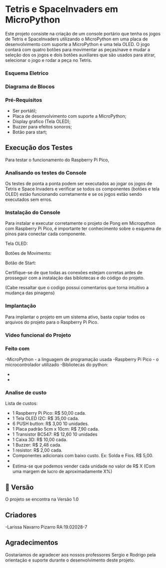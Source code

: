 # Tetris e SpaceInvaders em MicroPython

Este projeto consiste na criação de um console portário que tenha os jogos de Tetris e SpaceInvaders utilizando o MicroPython em uma placa de desenvolvimento com suporte a MicroPython e uma tela OLED. O jogo contará com quatro botões para movimentar as peças/nave e mudar a seleção dos os jogos e dois botões auxiliares que são usados para atirar, selecionar o jogo e rodar a peça no Tetris.


### Esquema Eletrico



### Diagrama de Blocos



### Pré-Requisitos

- Ser portátil;
- Placa de desenvolvimento com suporte a MicroPython;
- Display grafico (Tela OLED);
- Buzzer para efeitos sonoros;
- Botão para start;

## Execução dos Testes
Para testar o funcionamento do Raspberry Pi Pico,

### Analisando os testes do Console
Os testes de ponta a ponta podem ser executados ao jogar os jogos de Tetris e Space Invaders e verificar se todos os componentes (botões e tela OLED) estão funcionando corretamente e se os jogos estão sendo executados sem erros.

### Instalação do Console
Para instalar e executar corretamente o projeto de Pong em Micropython com Raspberry Pi Pico, é importante ter conhecimento sobre o esquema de pinos para conectar cada componente.

Tela OLED: 

Botões de Movimento:

Botão de Start:


Certifique-se de que todas as conexões estejam corretas antes de prosseguir com a instalação das bibliotecas e do código do projeto.

(Cabe ressaltar que o codigo possui comentarios que torna intuitivo a mudança das pinagens)

### Implantação

Para implantar o projeto em um sistema ativo, basta copiar todos os arquivos do projeto para o Raspberry Pi Pico.

### Video funcional do Projeto










### Feito com
-MicroPython - a linguagem de programação usada
-Raspberry Pi Pico - o microcontrolador utilizado
-Bibliotecas do python:

 -
 -

### Analise de custo
Lista de custos:

- 1 Raspberry Pi Pico: R$ 50,00 cada.  
- 1 Tela OLED I2C: R$ 35,00 cada.
- 6 PUSH button: R$ 3,00 10 unidades.
- 1 Placa padrão 5cm x 10cm: R$ 7,90 cada.
- 1 Transistor BC547: R$ 12,60 10 unidades
- 1 Caixa 3D: R$ 10,00 cada.
- 1 Buzzer: R$ 2,48 cada.
- 1 resistor: R$ 2,00 cada.
- Componentes adicionais com baixo custo. Ex: Solda e Fios. R$ 5,00.
- 
- Estima-se que podemos vender cada unidade no valor de R$ X (Com uma margem de lucro de aproximadamente X%)

## 📌 Versão

O projeto se encontra na Versão 1.0

## Criadores
-Larissa Navarro Pizarro RA:19.02028-7



## Agradecimentos

Gostaríamos de agradecer aos nossos professores Sergio e Rodrigo pela orientação e suporte durante o desenvolvimento deste projeto.

